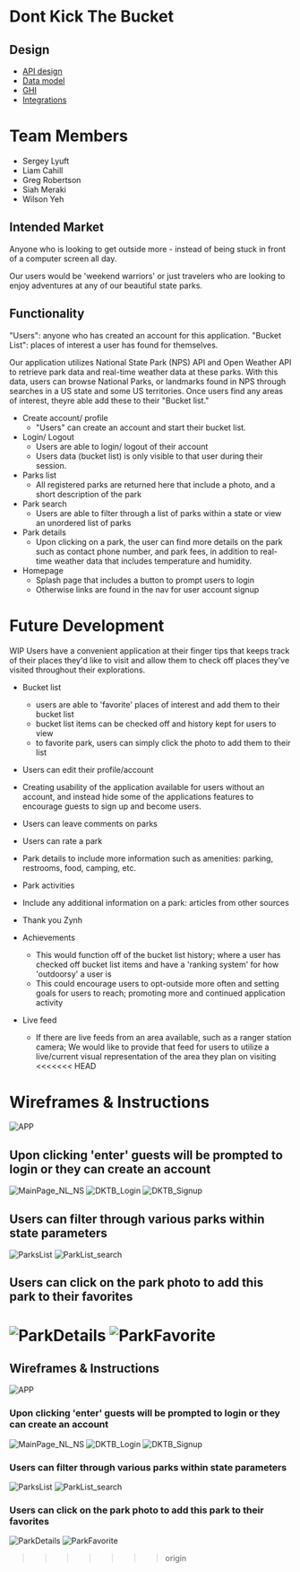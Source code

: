 # Dont Kick The Bucket
## Design
* [API design](docs/apis.md)
* [Data model](docs/data-model.md)
* [GHI](docs/ghi.md)
* [Integrations](docs/integrations.md)

# Team Members
- Sergey Lyuft
- Liam Cahill
- Greg Robertson
- Siah Meraki
- Wilson Yeh

## Intended Market
Anyone who is looking to get outside more - instead of being stuck in front of a computer screen all day.

Our users would be 'weekend warriors' or just travelers who are looking to enjoy adventures at any of our beautiful state parks. 
 
## Functionality 
"Users": anyone who has created an account for this application.
"Bucket List": places of interest a user has found for themselves. 

Our application utilizes National State Park (NPS) API and Open Weather API to retrieve park data and real-time weather data at these parks. 
With this data, users can browse National Parks, or landmarks found in NPS through searches in a US state and some US territories.
Once users find any areas of interest, theyre able add these to their "Bucket list." 

- Create account/ profile
    - "Users" can create an account and start their bucket list.
- Login/ Logout
    - Users are able to login/ logout of their account
    - Users data (bucket list) is only visible to that user during their session. 
- Parks list
    - All registered parks are returned here that include a photo, and a short description of the park
- Park search
    - Users are able to filter through a list of parks within a state or view an unordered list of parks
- Park details
    - Upon clicking on a park, the user can find more details on the park such as contact phone number,  and park fees, in addition to real-time weather data that includes temperature and humidity. 
- Homepage
    - Splash page that includes a button to prompt users to login
    - Otherwise links are found in the nav for user account signup

# Future Development
WIP
Users have a convenient application at their finger tips that keeps track of their places they'd like to visit and allow them to check off places they've visited throughout their explorations. 

- Bucket list
    - users are able to 'favorite' places of interest and add them to their bucket list
    - bucket list items can be checked off and history kept for users to view 
    - to favorite park, users can simply click the photo to add them to their list
- Users can edit their profile/account

- Creating usability of the application available for users without an account, and instead hide some of the applications features to encourage guests to sign up and become users. 
- Users can leave comments on parks 
- Users can rate a park
- Park details to include more information such as amenities: parking, restrooms, food, camping, etc. 
- Park activities
- Include any additional information on a park: articles from other sources
- Thank you Zynh
- Achievements 
    - This would function off of the bucket list history; where a user has checked off bucket list items and have a 'ranking system' for how 'outdoorsy' a user is 
    - This could encourage users to opt-outside more often and setting goals for users to reach; promoting more and continued application activity
- Live feed
    - If there are live feeds from an area available, such as a ranger station camera; We would like to provide that feed for users to utilize a live/current visual representation of the area they plan on visiting 
<<<<<<< HEAD
# Wireframes & Instructions
![APP](docs/wireframes/APP.png)
## Upon clicking 'enter' guests will be prompted to login or they can create an account
![MainPage_NL_NS](docs/wireframes/MainPage_NL_NS.png)
![DKTB_Login](docs/wireframes/DKTB_Login.png)
![DKTB_Signup](docs/wireframes/DKTB_Signup.png)
## Users can filter through various parks within state parameters
![ParksList](docs/wireframes/ParksList.png)
![ParkList_search](docs/wireframes/ParkList_search.png)
## Users can click on the park photo to add this park to their favorites
![ParkDetails](docs/wireframes/ParkDetails.png)
![ParkFavorite](docs/wireframes/ParkFavorite.png)
=======

## Wireframes & Instructions
![APP](docs/wireframes/APP.png)
### Upon clicking 'enter' guests will be prompted to login or they can create an account
![MainPage_NL_NS](docs/wireframes/MainPage_NL_NS.png)
![DKTB_Login](docs/wireframes/.png)
![DKTB_Signup](docs/wireframes/DKTB_Signup.png)
### Users can filter through various parks within state parameters
![ParksList](docs/wireframes/ParksList.png)
![ParkList_search](docs/wireframes/ParkList_search.png)
### Users can click on the park photo to add this park to their favorites
![ParkDetails](docs/wireframes/ParkDetails.png)
![ParkFavorite](docs/wireframes/ParkFavorite.png)

>>>>>>> origin
